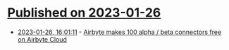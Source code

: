# [Published on 2023-01-26](index.md)

* [2023-01-26, 16:01:11](https://news.ycombinator.com/item?id=34533429) - [Airbyte makes 100 alpha / beta connectors free on Airbyte Cloud](https://airbyte.com/blog/why-airbyte-made-alpha-and-beta-connectors-free)
